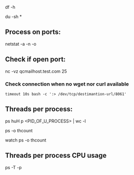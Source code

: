 df -h

du -sh *

 

 

## Process on ports:

netstat -a -n -o

 

## Check if open port:

nc -vz qcmailhost.test.com 25

### Check connection when no wget nor curl available
 
```timeout 10s bash -c ':> /dev/tcp/destimantion-url/8061'```

 

## Threads per process:

ps huH p <PID_OF_U_PROCESS> | wc -l

 

ps -o thcount <pid>

watch ps -o thcount <pid>

 

## Threads per process CPU usage

ps -T -p <pid>
 

